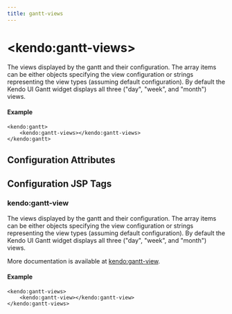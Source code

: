 ```yaml
---
title: gantt-views
---
```


# \<kendo:gantt-views\>

The views displayed by the gantt and their configuration. The array items can be either objects specifying the view configuration or strings representing the view types (assuming default configuration).
By default the Kendo UI Gantt widget displays all three ("day", "week", and "month") views.

#### Example
    <kendo:gantt>
        <kendo:gantt-views></kendo:gantt-views>
    </kendo:gantt>

## Configuration Attributes


##  Configuration JSP Tags

### kendo:gantt-view

The views displayed by the gantt and their configuration. The array items can be either objects specifying the view configuration or strings representing the view types (assuming default configuration).
By default the Kendo UI Gantt widget displays all three ("day", "week", and "month") views.

More documentation is available at [kendo:gantt-view](/api/wrappers/jsp/gantt/view).

#### Example

    <kendo:gantt-views>
        <kendo:gantt-view></kendo:gantt-view>
    </kendo:gantt-views>

